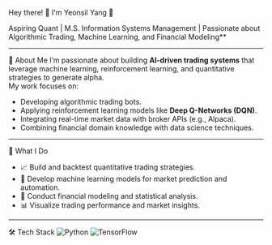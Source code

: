 Hey there! 👋 I'm Yeonsil Yang 🌟

Aspiring Quant | M.S. Information Systems Management | Passionate about Algorithmic Trading, Machine Learning, and Financial Modeling**

---

🚀 About Me
I’m passionate about building **AI-driven trading systems** that leverage machine learning, reinforcement learning, and quantitative strategies to generate alpha.  
My work focuses on:
- Developing algorithmic trading bots.
- Applying reinforcement learning models like **Deep Q-Networks (DQN)**.
- Integrating real-time market data with broker APIs (e.g., Alpaca).
- Combining financial domain knowledge with data science techniques.

---

💼 What I Do
- 📈 Build and backtest quantitative trading strategies.
- 🤖 Develop machine learning models for market prediction and automation.
- 🧮 Conduct financial modeling and statistical analysis.
- 📊 Visualize trading performance and market insights.

---

🛠 Tech Stack
![Python](https://img.shields.io/badge/-Python-3776AB?style=flat&logo=python&logoColor=white)
![TensorFlow](https://img.shields.io/badge/-TensorFlow-FF6F00?style=flat&logo=tensorflow)

